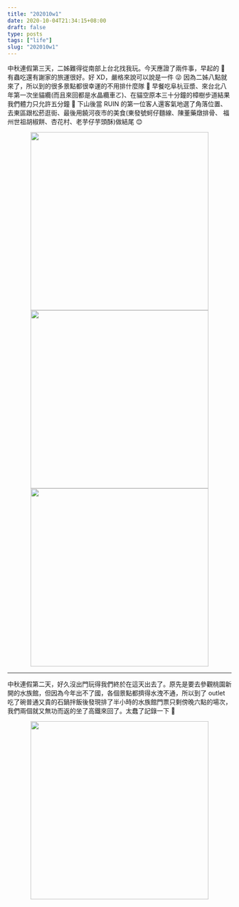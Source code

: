 ```yaml
---
title: "202010w1"
date: 2020-10-04T21:34:15+08:00
draft: false
type: posts
tags: ["life"]
slug: "202010w1"
---
```



中秋連假第三天，二姊難得從南部上台北找我玩。今天應證了兩件事，早起的 :baby_chick: 有蟲吃還有謝家的旅運很好。好 XD，嚴格來說可以說是一件 :stuck_out_tongue_winking_eye:  因為二姊八點就來了，所以到的很多景點都很幸運的不用排什麼隊 :tada: <!--more-->早餐吃阜杭豆漿、來台北八年第一次坐貓纜(而且來回都是水晶纜車ㄛ)、在貓空原本三十分鐘的樟樹步道結果我們體力只允許五分鐘 :rofl: 下山後當 RUIN 的第一位客人還客氣地選了角落位置、去東區跟松菸逛街、最後用饒河夜市的美食(東發號蚵仔麵線、陳董藥燉排骨、 福州世祖胡椒餅、杏花村、老芋仔芋頭酥)做結尾 :blush:

<img style="height:400px;display:block;margin:auto;" src="https://imgur.com/MLa3voF.jpg"/>
<img style="height:400px;display:block;margin:auto;" src="https://imgur.com/Z7VBW2u.jpg"/>
<img style="height:400px;display:block;margin:auto;" src="https://imgur.com/cEQ5EK4.jpg"/>

---------------------------------------------

中秋連假第二天，好久沒出門玩得我們終於在這天出去了。原先是要去參觀桃園新開的水族館，但因為今年出不了國，各個景點都擠得水洩不通，所以到了 outlet 吃了碗普通又貴的石鍋拌飯後發現排了半小時的水族館門票只剩傍晚六點的場次，我們兩個就又無功而返的坐了高鐵來回了。太蠢了記錄一下 :woozy_face:

<img style="height:400px;display:block;margin:auto;" src="https://imgur.com/apn8DJB.jpg"/>